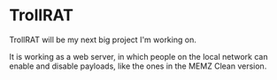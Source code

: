 # TrollRAT
TrollRAT will be my next big project I'm working on.

It is working as a web server, in which people on the local network can enable and disable payloads, like the ones in the MEMZ Clean version.
